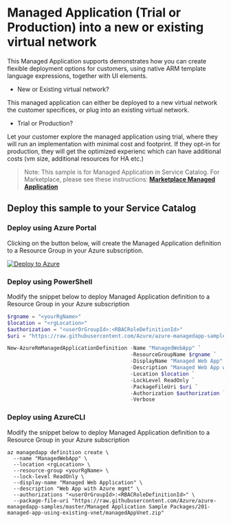 # Managed Application (Trial or Production) into a new or existing virtual network

This Managed Application supports demonstrates how you can create flexible deployment options for customers, using native ARM template language expressions, together with UI elements.

* New or Existing virtual network?

This managed application can either be deployed to a new virtual network the customer specifices, or plug into an existing virtual network.

* Trial or Production?

Let your customer explore the managed application using trial, where they will run an implementation with minimal cost and footprint. If they opt-in for production, they will get the optimized experienc which can have additional costs (vm size, additional resources for HA etc.)

>Note: This sample is for Managed Application in Service Catalog. For Marketplace, please see these instructions:
[**Marketplace Managed Application**](https://docs.microsoft.com/en-us/azure/managed-applications/publish-marketplace-app)

## Deploy this sample to your Service Catalog

### Deploy using Azure Portal

Clicking on the button below, will create the Managed Application definition to a Resource Group in your Azure subscription.

[![Deploy to Azure](http://azuredeploy.net/deploybutton.png)](https://portal.azure.com/#create/Microsoft.Template/uri/https%3A%2F%2Fraw.githubusercontent.com%2Fcofomosteve%2Fazure-managedapp-samples%2Fmaster%2FManaged%2520Application%2520Sample%2520Packages%2F201-managed-app-using-existing-vnet%2Fazuredeploy.json)

### Deploy using PowerShell

Modify the snippet below to deploy Managed Application definition to a Resource Group in your Azure subscription

````powershell
$rgname = "<yourRgName>"
$location = "<rgLocation>"
$authorization = "<userOrGroupId>:<RBACRoleDefinitionId>"
$uri = "https://raw.githubusercontent.com/Azure/azure-managedapp-samples/master/Managed Application Sample Packages/201-managed-app-using-existing-vnet/managedAppVnet.zip"

New-AzureRmManagedApplicationDefinition -Name "ManagedWebApp" `
                                        -ResourceGroupName $rgname `
                                        -DisplayName "Managed Web App" `
                                        -Description "Managed Web App with Azure mgmt" `
                                        -Location $location `
                                        -LockLevel ReadOnly `
                                        -PackageFileUri $uri `
                                        -Authorization $authorization `
                                        -Verbose
````

### Deploy using AzureCLI

Modify the snippet below to deploy Managed Application definition to a Resource Group in your Azure subscription

````azureCLI
az managedapp definition create \
  --name "ManagedWebApp" \
  --location <rgLocation> \
  --resource-group <yourRgName> \
  --lock-level ReadOnly \
  --display-name "Managed Web Application" \
  --description "Web App with Azure mgmt" \
  --authorizations "<userOrGroupId>:<RBACRoleDefinitionId>" \
  --package-file-uri "https://raw.githubusercontent.com/Azure/azure-managedapp-samples/master/Managed Application Sample Packages/201-managed-app-using-existing-vnet/managedAppVnet.zip"
````
